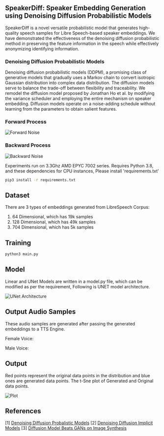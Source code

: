 ## SpeakerDiff: Speaker Embedding Generation using Denoising Diffusion Probabilistic Models
SpeakerDiff is a novel versatile probabilistic model that generates high-quality speech samples for Libre Speech-based speaker embeddings. We have demonstrated the effectiveness of the denoising diffusion probabilistic method in preserving the feature information in the speech while effectively anonymizing identifying information. 

### Denoising Diffusion Probabilistic Models
Denoising diffusion probabilistic models (DDPM), a promising class of generative models that gradually uses a Markov chain to convert isotropic Gaussian distribution into complex data distribution. The diffusion models serve to balance the trade-off between flexibility and traceability. We remodel the diffusion model proposed by Jonathan Ho et al. by modifying the variance scheduler and employing the entire mechanism on speaker embedding. Diffusion models operate on a noise-adding schedule without learning from the parameters to obtain salient features.

### Forward Process
![Forward Noise](https://github.com/Akshat4112/speaker_embedding_generation_diffusion_models/blob/main/figures/Forward_noise.png)

### Backward Process
![Backward Noise](https://github.com/Akshat4112/speaker_embedding_generation_diffusion_models/blob/main/figures/backward_noise.png)

Experiments run on 3.3Ghz AMD EPYC 7002 series. Requires Python 3.8, and these dependencies for CPU instances, Please install 'requirements.txt'

```bash
pip3 install -r requirements.txt
```

## Dataset

There are 3 types of embeddings generated from LibreSpeech Corpus: 
1. 64 Dimensional, which has 19k samples
2. 128 Dimensional, which has 49k samples
3. 704 Dimensional, which has 5k samples

## Training
```bash
python3 main.py
```

## Model

Linear and UNet Models are written in a model.py file, which can be modified as per the requirement, Following is UNET model architecture.

![UNet Architecture](https://github.com/Akshat4112/speaker_embedding_generation_diffusion_models/blob/main/figures/Unet.drawio.png)

## Output Audio Samples
These audio samples are generated after passing the generated embeddings to a TTS Engine. 

Female Voice:  

Male Voice: 

## Output
Red points represent the original data points in the distribution and blue ones are generated data points. The t-Sne plot of Generated and Original data points. 

![Plot](https://github.com/Akshat4112/speaker_embedding_generation_diffusion_models/blob/main/figures/TSNE-Based%202D%20Plot%20of%2064%20dimensional%20Embeddings.png)

## References
[1] [Denoising Diffusion Probalistic Models](https://arxiv.org/pdf/2006.11239.pdf)
[2] [Denoising Diffusion Implicit Models](https://arxiv.org/pdf/2010.02502.pdf)
[3] [Diffusion Model Beats GANs on Image Synthesis](https://arxiv.org/pdf/2010.02502.pdf)





